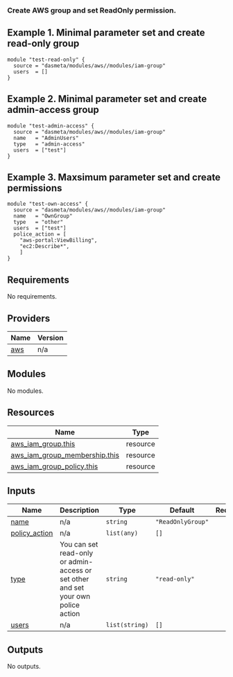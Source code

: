 
### Create AWS group and set ReadOnly permission.

## Example 1. Minimal parameter set and create read-only group

```
module "test-read-only" {
  source = "dasmeta/modules/aws//modules/iam-group"
  users  = []
}
```

## Example 2. Minimal parameter set and create admin-access group

```
module "test-admin-access" {
  source = "dasmeta/modules/aws//modules/iam-group"
  name   = "AdminUsers"
  type   = "admin-access"
  users  = ["test"]
}
```

## Example 3. Maxsimum parameter set and create permissions

```
module "test-own-access" {
  source = "dasmeta/modules/aws//modules/iam-group"
  name   = "OwnGroup"
  type   = "other"
  users  = ["test"]
  police_action = [ 
    "aws-portal:ViewBilling",
    "ec2:Describe*",
    ]
}
```


<!-- BEGIN_TF_DOCS -->
## Requirements

No requirements.

## Providers

| Name | Version |
|------|---------|
| <a name="provider_aws"></a> [aws](#provider\_aws) | n/a |

## Modules

No modules.

## Resources

| Name | Type |
|------|------|
| [aws_iam_group.this](https://registry.terraform.io/providers/hashicorp/aws/latest/docs/resources/iam_group) | resource |
| [aws_iam_group_membership.this](https://registry.terraform.io/providers/hashicorp/aws/latest/docs/resources/iam_group_membership) | resource |
| [aws_iam_group_policy.this](https://registry.terraform.io/providers/hashicorp/aws/latest/docs/resources/iam_group_policy) | resource |

## Inputs

| Name | Description | Type | Default | Required |
|------|-------------|------|---------|:--------:|
| <a name="input_name"></a> [name](#input\_name) | n/a | `string` | `"ReadOnlyGroup"` | no |
| <a name="input_policy_action"></a> [policy\_action](#input\_policy\_action) | n/a | `list(any)` | `[]` | no |
| <a name="input_type"></a> [type](#input\_type) | You can set read-only or admin-access or set other and set your own police action | `string` | `"read-only"` | no |
| <a name="input_users"></a> [users](#input\_users) | n/a | `list(string)` | `[]` | no |

## Outputs

No outputs.
<!-- END_TF_DOCS -->